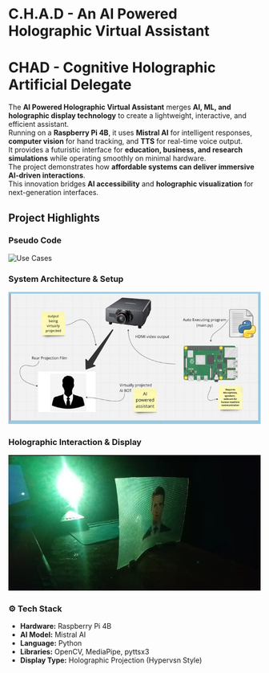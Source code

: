 # C.H.A.D -  An AI Powered Holographic Virtual Assistant

# CHAD - Cognitive Holographic Artificial Delegate 

The **AI Powered Holographic Virtual Assistant** merges **AI, ML, and holographic display technology** to create a lightweight, interactive, and efficient assistant.  
Running on a **Raspberry Pi 4B**, it uses **Mistral AI** for intelligent responses, **computer vision** for hand tracking, and **TTS** for real-time voice output.  
It provides a futuristic interface for **education, business, and research simulations** while operating smoothly on minimal hardware.  
The project demonstrates how **affordable systems can deliver immersive AI-driven interactions**.  
This innovation bridges **AI accessibility** and **holographic visualization** for next-generation interfaces.


## Project Highlights

### Pseudo Code  
![Use Cases](images/use_cases.jpg)

### System Architecture & Setup  
![System Setup](images/system_setup.jpg)

### Holographic Interaction & Display  
![Holographic Display](images/holographic_display.jpg)

### ⚙️ Tech Stack
- **Hardware:** Raspberry Pi 4B  
- **AI Model:** Mistral AI  
- **Language:** Python  
- **Libraries:** OpenCV, MediaPipe, pyttsx3  
- **Display Type:** Holographic Projection (Hypervsn Style)
